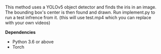 This method uses a YOLOv5 object detector and finds the iris in an image.
The bounding box's center is then found and drawn.
Run implement.py to run a test infrence from it. (this will use test.mp4 which you can replace with your own videos)

**Dependencies**
- Python 3.6 or above 
- Torch 
